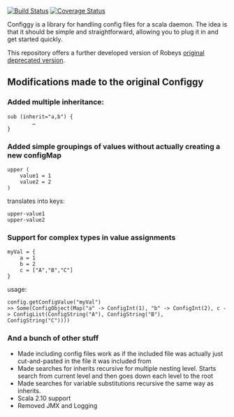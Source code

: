 [![Build Status](https://travis-ci.org/salanki/configgy.png?branch=master)](https://travis-ci.org/salanki/configgy)
[![Coverage Status](https://coveralls.io/repos/salanki/configgy/badge.png?branch=master)](https://coveralls.io/r/salanki/configgy?branch=master)

Configgy is a library for handling config files for a scala
daemon. The idea is that it should be simple and straightforward, allowing
you to plug it in and get started quickly.

This repository offers a further developed version of Robeys [original deprecated version](https://github.com/robey/configgy/tree/scala-2.9).

## Modifications made to the original Configgy
### Added multiple inheritance:

	sub (inherit="a,b") {
			…  
	}
### Added simple groupings of values without actually creating a new configMap  
	upper (  
		value1 = 1  
		value2 = 2  
	)  
	
translates into keys:

	upper-value1  
	upper-value2

### Support for complex types in value assignments
	myVal = {
		a = 1
		b = 2
		c = ["A","B","C"]
	}

usage:

	config.getConfigValue("myVal")
	>> Some(ConfigObject(Map("a" -> ConfigInt(1), "b" -> ConfigInt(2), c -> ConfigList(ConfigString("A"), ConfigString("B"), ConfigString("C"))))

### And a bunch of other stuff	
* Made including config files work as if the included file was actually just cut-and-pasted in the file it was included from
* Made searches for inherits recursive for multiple nesting level. Starts search from current level and then goes down each level to the root
* Made searches for variable substitutions recursive the same way as inherits.
* Scala 2.10 support
* Removed JMX and Logging
